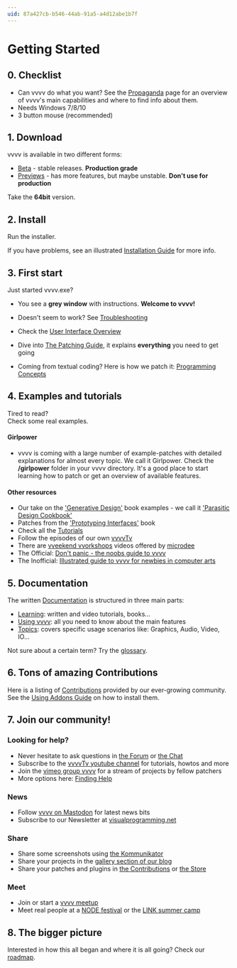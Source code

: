 ```yaml
---
uid: 87a427cb-b546-44ab-91a5-a4d12abe1b7f
---
```


# Getting Started

## 0. Checklist

* Can vvvv do what you want? See the [Propaganda](https://vvvv.org/propaganda) page for an overview of vvvv's main capabilities and where to find info about them.  
* Needs Windows 7/8/10  
* 3 button mouse (recommended)  

## 1. Download

vvvv is available in two different forms:  
* [Beta](https://vvvv.org/downloads) - stable releases. **Production grade**  
* [Previews](https://vvvv.org/downloads/previews) - has more features, but maybe unstable. **Don't use for production**  

Take the **64bit** version.  

## 2. Install
Run the installer.  

If you have problems, see an illustrated [Installation Guide](xref:98242e9a-e52a-4557-a9be-9550d3a1396e) for more info.  

## 3. First start
Just started vvvv.exe?  
* You see a **grey window** with instructions. **Welcome to vvvv!**  
* Doesn't seem to work? See [Troubleshooting](xref:654fb0a1-2f52-4425-8ab7-2f82d4785d54)  

* Check the [User Interface Overview](xref:f63e83e8-88d2-4eeb-818f-5bfed4060a77)  
* Dive into [The Patching Guide](xref:e1dde3b5-3f01-4d9b-bacb-0863b350f479), it explains **everything** you need to get going  
* Coming from textual coding? Here is how we patch it: [Programming Concepts](xref:87d944e5-aeae-451e-839d-58932488ed6e)  

## 4. Examples and tutorials
Tired to read?  
Check some real examples.  

#### Girlpower 

* vvvv is coming with a large number of example-patches with detailed explanations for almost every topic. We call it Girlpower. Check the **/girlpower** folder in your vvvv directory. It's a good place to start learning how to patch or get an overview of available features.  

#### Other resources

* Our take on the ['Generative Design'](xref:f8237df9-396a-42e9-bbee-3b6088c58565#generative-design) book examples - we call it <a href="https://vvvv.org/contribution/parasitic-design-a-vvvv-beginners-cookbook" class="extURL contribution" target="_blank">'Parasitic Design Cookbook'</a>  
* Patches from the ['Prototyping Interfaces'](xref:f8237df9-396a-42e9-bbee-3b6088c58565#prototyping-interfaces---interaktives-skizzieren-mit-vvvv) book  
* Check all the [Tutorials](xref:c5008f4e-f136-4cf5-915e-dbf32e4e5a70)  
* Follow the episodes of our own <a href="https://www.youtube.com/channel/UCu-xqv-TLwv6L0An7MJJA5A" class="extURL" target="_blank">vvvvTv</a>  
* There are <a href="https://www.youtube.com/channel/UCa8Vqigdbq5Gam_6dcGdNBw" class="extURL" target="_blank">vveekend vvorkshops</a> videos offered by <span class="user"><a href="https://vvvv.org/users/microdee" class="extURL" target="_blank">microdee</a></span>  
* The Official: <a href="https://vvvv.org/contribution/dont panic - the noobs guide to vvvv" class="extURL contribution" target="_blank">Don't panic - the noobs guide to vvvv</a>  
* The Inofficial: <a href="https://vvvv.org/contribution/illustrated guide to vvvv for newbies in computer arts" class="extURL contribution" target="_blank">Illustrated guide to vvvv for newbies in computer arts</a>  

## 5. Documentation
The written [Documentation](xref:fbc5a2de-2925-4242-90d1-1fa3b080140b) is structured in three main parts:  

* [Learning](xref:9a0247e2-45d6-4c62-a8a3-fd16a6c75fce): written and video tutorials, books...  
* [Using vvvv](xref:76d606f7-a11d-4298-9c57-8364d3d83826): all you need to know about the main features  
* [Topics](xref:706e5586-9621-4eb2-ae86-7f4357e11555): covers specific usage scenarios like: Graphics, Audio, Video, IO...  

Not sure about a certain term? Try the [glossary](https://vvvv.org/glossary).  

## 6. Tons of amazing Contributions
Here is a listing of <a href="https://vvvv.org/contributions/" class="extURL" target="_blank">Contributions</a> provided by our ever-growing community.  
See the [Using Addons Guide](xref:772e8696-25d4-4d8b-a31b-db4dd1ce1f3f) on how to install them.  

## 7. Join our community!


### Looking for help?

* Never hesitate to ask questions in <a href="https://discourse.vvvv.org/" class="extURL" target="_blank">the Forum</a> or [the Chat](xref:35d4ac33-88ee-42cb-b5f8-6d91dc20e7ef) 
* Subscribe to the <a href="https://www.youtube.com/channel/UCu-xqv-TLwv6L0An7MJJA5A" class="extURL" target="_blank">vvvvTv youtube channel</a> for tutorials, howtos and more  
* Join the <a href="https://vimeo.com/groups/vvvv/" class="extURL" target="_blank">vimeo group vvvv</a> for a stream of projects by fellow patchers  
* More options here: [Finding Help](xref:d226aa5e-55b1-4cb3-b016-cd958051fc4a)  

### News

* Follow <a href="https://mastodon.xyz/@vvvv" class="extURL" target="_blank">vvvv on Mastodon</a> for latest news bits  
* Subscribe to our Newsletter at <a href="https://visualprogramming.net/#contact" class="extURL" target="_blank">visualprogramming.net</a>

### Share

* Share some screenshots using [the Kommunikator](xref:1765bb2b-f698-405a-b207-a995995fb52b)  
* Share your projects in the <a href="https://vvvv.org/blog/24+126+124" class="extURL blog" target="_blank">gallery section of our blog</a>   
* Share your patches and plugins in <a href="https://vvvv.org/contributions/" class="extURL" target="_blank">the Contributions</a> or [the Store](https://vvvv.org/store)  

### Meet

* Join or start a <a href="https://gettogether.community/vvvv/events/" class="extURL" target="_blank">vvvv meetup</a>  
* Meet real people at a <a href="https://nodeforum.org/activities/node-forum/" class="extURL" target="_blank">NODE festival</a> or the <a href="http://link-summercamp.de/" class="extURL" target="_blank">LINK summer camp</a>   

## 8. The bigger picture

Interested in how this all began and where it is all going? Check our [roadmap](xref:739fa4ab-925f-4379-9aea-857f76cef1f6).

